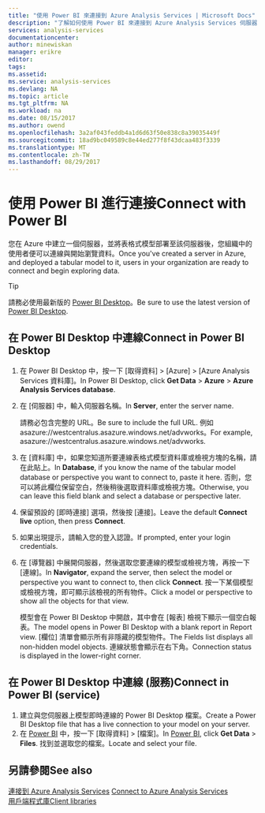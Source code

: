 ```yaml
---
title: "使用 Power BI 來連接到 Azure Analysis Services | Microsoft Docs"
description: "了解如何使用 Power BI 來連接到 Azure Analysis Services 伺服器。"
services: analysis-services
documentationcenter: 
author: minewiskan
manager: erikre
editor: 
tags: 
ms.assetid: 
ms.service: analysis-services
ms.devlang: NA
ms.topic: article
ms.tgt_pltfrm: NA
ms.workload: na
ms.date: 08/15/2017
ms.author: owend
ms.openlocfilehash: 3a2af043feddb4a1d6d63f50e838c8a39035449f
ms.sourcegitcommit: 18ad9bc049589c8e44ed277f8f43dcaa483f3339
ms.translationtype: MT
ms.contentlocale: zh-TW
ms.lasthandoff: 08/29/2017
---
```

# <a name="connect-with-power-bi"></a><span data-ttu-id="447ce-103">使用 Power BI 進行連接</span><span class="sxs-lookup"><span data-stu-id="447ce-103">Connect with Power BI</span></span>

<span data-ttu-id="447ce-104">您在 Azure 中建立一個伺服器，並將表格式模型部署至該伺服器後，您組織中的使用者便可以連線與開始瀏覽資料。</span><span class="sxs-lookup"><span data-stu-id="447ce-104">Once you've created a server in Azure, and deployed a tabular model to it, users in your organization are ready to connect and begin exploring data.</span></span> 

> [!TIP]
> <span data-ttu-id="447ce-105">請務必使用最新版的 [Power BI Desktop](https://powerbi.microsoft.com/desktop/)。</span><span class="sxs-lookup"><span data-stu-id="447ce-105">Be sure to use the latest version of [Power BI Desktop](https://powerbi.microsoft.com/desktop/).</span></span>
> 
> 
  
## <a name="connect-in-power-bi-desktop"></a><span data-ttu-id="447ce-106">在 Power BI Desktop 中連線</span><span class="sxs-lookup"><span data-stu-id="447ce-106">Connect in Power BI Desktop</span></span>

1. <span data-ttu-id="447ce-107">在 Power BI Desktop 中，按一下 [取得資料] > [Azure] > [Azure Analysis Services 資料庫]。</span><span class="sxs-lookup"><span data-stu-id="447ce-107">In Power BI Desktop, click **Get Data** > **Azure** > **Azure Analysis Services database**.</span></span>

2. <span data-ttu-id="447ce-108">在 [伺服器] 中，輸入伺服器名稱。</span><span class="sxs-lookup"><span data-stu-id="447ce-108">In **Server**, enter the server name.</span></span> 
    
    <span data-ttu-id="447ce-109">請務必包含完整的 URL。</span><span class="sxs-lookup"><span data-stu-id="447ce-109">Be sure to include the full URL.</span></span> <span data-ttu-id="447ce-110">例如 asazure://westcentralus.asazure.windows.net/advworks。</span><span class="sxs-lookup"><span data-stu-id="447ce-110">For example, asazure://westcentralus.asazure.windows.net/advworks.</span></span>

3. <span data-ttu-id="447ce-111">在 [資料庫] 中，如果您知道所要連線表格式模型資料庫或檢視方塊的名稱，請在此貼上。</span><span class="sxs-lookup"><span data-stu-id="447ce-111">In **Database**, if you know the name of the tabular model database or perspective you want to connect to, paste it here.</span></span> <span data-ttu-id="447ce-112">否則，您可以將此欄位保留空白，然後稍後選取資料庫或檢視方塊。</span><span class="sxs-lookup"><span data-stu-id="447ce-112">Otherwise, you can leave this field blank and select a database or perspective later.</span></span>

4. <span data-ttu-id="447ce-113">保留預設的 [即時連接] 選項，然後按 [連接]。</span><span class="sxs-lookup"><span data-stu-id="447ce-113">Leave the default **Connect live** option, then press **Connect**.</span></span> 

5. <span data-ttu-id="447ce-114">如果出現提示，請輸入您的登入認證。</span><span class="sxs-lookup"><span data-stu-id="447ce-114">If prompted, enter your login credentials.</span></span> 

6. <span data-ttu-id="447ce-115">在 [導覽器] 中展開伺服器，然後選取您要連線的模型或檢視方塊，再按一下 [連線]。</span><span class="sxs-lookup"><span data-stu-id="447ce-115">In **Navigator**, expand the server, then select the model or perspective you want to connect to, then click **Connect**.</span></span> <span data-ttu-id="447ce-116">按一下某個模型或檢視方塊，即可顯示該檢視的所有物件。</span><span class="sxs-lookup"><span data-stu-id="447ce-116">Click  a model or perspective to show all the objects for that view.</span></span>

    <span data-ttu-id="447ce-117">模型會在 Power BI Desktop 中開啟，其中會在 [報表] 檢視下顯示一個空白報表。</span><span class="sxs-lookup"><span data-stu-id="447ce-117">The model opens in Power BI Desktop with a blank report in Report view.</span></span> <span data-ttu-id="447ce-118">[欄位] 清單會顯示所有非隱藏的模型物件。</span><span class="sxs-lookup"><span data-stu-id="447ce-118">The Fields list displays all non-hidden model objects.</span></span> <span data-ttu-id="447ce-119">連線狀態會顯示在右下角。</span><span class="sxs-lookup"><span data-stu-id="447ce-119">Connection status is displayed in the lower-right corner.</span></span>

## <a name="connect-in-power-bi-service"></a><span data-ttu-id="447ce-120">在 Power BI Desktop 中連線 (服務)</span><span class="sxs-lookup"><span data-stu-id="447ce-120">Connect in Power BI (service)</span></span>

1. <span data-ttu-id="447ce-121">建立與您伺服器上模型即時連線的 Power BI Desktop 檔案。</span><span class="sxs-lookup"><span data-stu-id="447ce-121">Create a Power BI Desktop file that has a live connection to your model on your server.</span></span>
2. <span data-ttu-id="447ce-122">在 [Power BI](https://powerbi.microsoft.com) 中，按一下 [取得資料]  >  [檔案]。</span><span class="sxs-lookup"><span data-stu-id="447ce-122">In [Power BI](https://powerbi.microsoft.com), click **Get Data** > **Files**.</span></span> <span data-ttu-id="447ce-123">找到並選取您的檔案。</span><span class="sxs-lookup"><span data-stu-id="447ce-123">Locate and select your file.</span></span>



## <a name="see-also"></a><span data-ttu-id="447ce-124">另請參閱</span><span class="sxs-lookup"><span data-stu-id="447ce-124">See also</span></span>
<span data-ttu-id="447ce-125">[連接到 Azure Analysis Services](analysis-services-connect.md) </span><span class="sxs-lookup"><span data-stu-id="447ce-125">[Connect to Azure Analysis Services](analysis-services-connect.md) </span></span>  
[<span data-ttu-id="447ce-126">用戶端程式庫</span><span class="sxs-lookup"><span data-stu-id="447ce-126">Client libraries</span></span>](analysis-services-data-providers.md)

